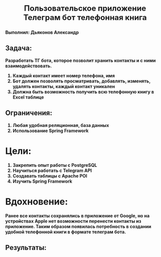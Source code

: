 <p align="center" style ="font-size: 24px"><strong>Пользовательское приложение </br>
Телеграм бот телефонная книга
</p>
Выполнил: <strong>Дьяконов Александр</strong></br>
</p>

## Задача:
Разработать ТГ бота, которое позволит хранить контакты и с ними взаимодействовать.
1. Каждый контакт имеет номер телефона, имя
2. Бот должен позволять просматривать, добавлять, изменять, удалять контакты, каждый контакт уникален
3. Должна быть возможность получить всю телефонную книгу в Excel таблице

## Ограничения:
1. Любая удобная реляционная, база данных
2. Использование Spring Framework

# Цели:
1. Закрепить опыт работы с PostgreSQL 
2. Научиться работать с Telegram API
3. Создавать таблицы с Apache POI
4. Изучить Spring Framework

# Вдохновение:
Ранее все контакты сохранялись в приложение от Google, но на устройствах Apple нет возможности перенести контакты из приложение. Таким образом появилась потребность в создании удобной телефонной книги в формате телеграм бота.
## Результаты:
